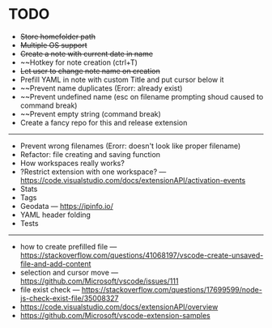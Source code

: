 # TODO

* ~~Store homefolder path~~
* ~~Multiple OS support~~
* ~~Create a note with current date in name~~
* ~~Hotkey for note creation (ctrl+T)
* ~~Let user to change note name on creation~~
* Prefill YAML in note with custom Title and put cursor below it
* ~~Prevent name duplicates (Erorr: already exist)
* ~~Prevent undefined name (esc on filename prompting shoud caused to command break)
* ~~Prevent empty string (command break)
* Create a fancy repo for this and release extension

------------

* Prevent wrong filenames (Erorr: doesn't look like proper filename)
* Refactor: file creating and saving function
* How workspaces really works?
* ?Restrict extension with one workspace? — https://code.visualstudio.com/docs/extensionAPI/activation-events
* Stats
* Tags
* Geodata — https://ipinfo.io/
* YAML header folding
* Tests

-------------

* how to create prefilled file — https://stackoverflow.com/questions/41068197/vscode-create-unsaved-file-and-add-content
* selection and cursor move — https://github.com/Microsoft/vscode/issues/111
* file exist check — https://stackoverflow.com/questions/17699599/node-js-check-exist-file/35008327
* https://code.visualstudio.com/docs/extensionAPI/overview
* https://github.com/Microsoft/vscode-extension-samples